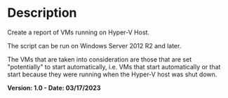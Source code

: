# Description
Create a report of VMs running on Hyper-V Host.

The script can be run on Windows Server 2012 R2 and later.

The VMs that are taken into consideration are those that are set "potentially" to start automatically, i.e. VMs that start automatically or that start because they were running when the Hyper-V host was shut down.

**Version: 1.0 - Date: 03/17/2023**
